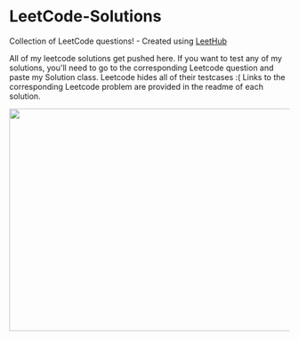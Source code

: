 # LeetCode-Solutions
Collection of LeetCode questions! - Created using [LeetHub](https://github.com/QasimWani/LeetHub)


All of my leetcode solutions get pushed here. If you want to test any of my solutions, you'll need to go to the corresponding Leetcode question and paste my Solution class. Leetcode hides all of their testcases :( Links to the corresponding Leetcode problem are provided in the readme of each solution. 

<img src="https://github.com/jshiers97/LeetCode-Solutions/blob/main/ncis-hacker.gif" width="800" height="400" />

